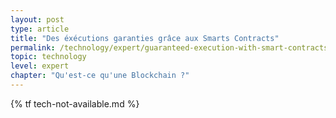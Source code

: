 ```yaml
---
layout: post
type: article
title: "Des éxécutions garanties grâce aux Smarts Contracts"
permalink: /technology/expert/guaranteed-execution-with-smart-contracts/
topic: technology
level: expert
chapter: "Qu'est-ce qu'une Blockchain ?"
---
```


{% tf tech-not-available.md %}
